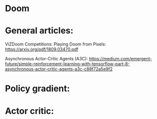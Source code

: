 # Doom

# General articles:
ViZDoom Competitions: Playing Doom from Pixels: https://arxiv.org/pdf/1809.03470.pdf

Asynchronous Actor-Critic Agents (A3C): https://medium.com/emergent-future/simple-reinforcement-learning-with-tensorflow-part-8-asynchronous-actor-critic-agents-a3c-c88f72a5e9f2


# Policy gradient:



# Actor critic:
